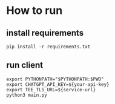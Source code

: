 # How to run
## install requirements
```
pip install -r requirements.txt
```
## run client
```
export PYTHONPATH="$PYTHONPATH:$PWD"
export CHATGPT_API_KEY=${your-api-key}
export TEE_TLS_URL=${service-url}
python3 main.py
```
